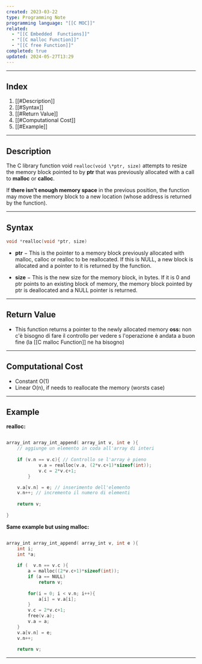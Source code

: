 ```yaml
---
created: 2023-03-22
type: Programming Note
programming language: "[[C MOC]]"
related:
  - "[[C Embedded  Functions]]"
  - "[[C malloc Function]]"
  - "[[C free Function]]"
completed: true
updated: 2024-05-27T13:29
---
```

---
## Index
1. [[#Description]]
2. [[#Syntax]]
3. [[#Return Value]]
4. [[#Computational Cost]]
5. [[#Example]]

---
## Description

The C library function void ``realloc(void \*ptr, size)`` attempts to resize the memory block pointed to by **ptr** that was previously allocated with a call to **malloc** or **calloc**.

If **there isn’t enough memory space** in the previous position, the function may move the memory block to a new location (whose address is returned by the function).

---
## Syntax
```c
void *realloc(void *ptr, size)
```

- **ptr** − This is the pointer to a memory block previously allocated with malloc, calloc or realloc to be reallocated. If this is NULL, a new block is allocated and a pointer to it is returned by the function.

- **size** − This is the new size for the memory block, in bytes. If it is 0 and ptr points to an existing block of memory, the memory block pointed by ptr is deallocated and a NULL pointer is returned.

---
## Return Value
- This function returns a pointer to the newly allocated memory
**oss:** non c'è bisogno di fare il controllo per vedere s l'operazione è andata a buon fine (la [[C malloc Function]] ne ha bisogno)

---
## Computational Cost
- Constant O(1)
- Linear O(n), if needs to reallocate the memory (worsts case)

---
## Example
**realloc:**
```c

array_int array_int_append( array_int v, int e ){
	// aggiunge un elemento in coda all'array di interi
	
	if (v.n == v.c){ // Controllo se l'array è pieno 
			v.a = realloc(v.a, (2*v.c+1)*sizeof(int)); 
			v.c = 2*v.c+1;
		}

	v.a[v.n] = e; // inserimento dell'elemento
	v.n++; // incremento il numero di elementi
	
	return v;
	
}
```

**Same example but using malloc:**
```c

array_int array_int_append( array_int v, int e ){
	int i;
	int *a;
	
	if (  v.n == v.c ){
		a = malloc((2*v.c+1)*sizeof(int));
		if (a == NULL)
			return v;
		
		for(i = 0; i < v.n; i++){
			a[i] = v.a[i]; 
		}
		v.c = 2*v.c+1;
		free(v.a);
		v.a = a;
	}
	v.a[v.n] = e;
	v.n++;
	
	return v;
```

---